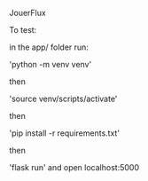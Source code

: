 JouerFlux

To test:

in the app/ folder run:

'python -m venv venv'

then 

'source venv/scripts/activate'

then 

'pip install -r requirements.txt'

then 

'flask run' and open localhost:5000